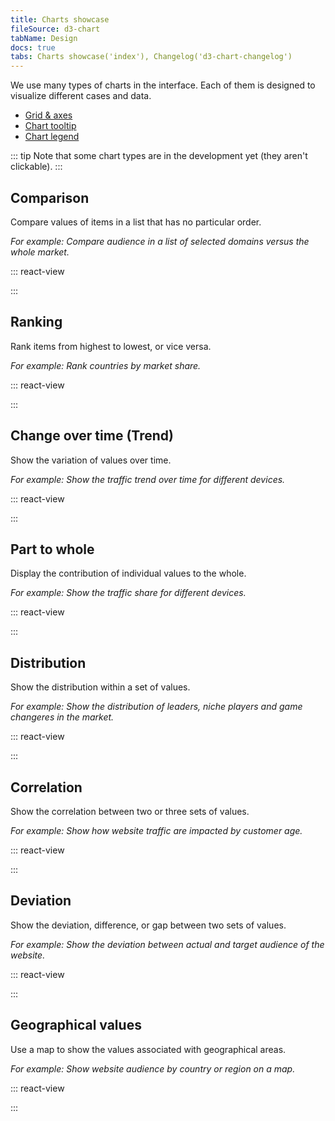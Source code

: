 ```yaml
---
title: Charts showcase
fileSource: d3-chart
tabName: Design
docs: true
tabs: Charts showcase('index'), Changelog('d3-chart-changelog')
---
```


We use many types of charts in the interface. Each of them is designed to visualize different cases and data.

- [Grid & axes](/data-display/d3-chart/#grid_and_axes)
- [Chart tooltip](/data-display/d3-chart/#tooltip)
- [Chart legend](/data-display/chart-legend/)

::: tip
Note that some chart types are in the development yet (they aren't clickable).
:::

## Comparison

Compare values of items in a list that has no particular order.

_For example: Compare audience in a list of selected domains versus the whole market._

::: react-view

<script lang="tsx">
import React from 'react';
import ComponentCard from '@docs/../components/ComponentCard';
import styled from 'styled-components';

const getImageName = (title) => {
  const name = title.replace(/[ \/]+/g, '');
  return name.charAt(0).toLowerCase() + name.slice(1);
};

const group = {
  line: {
    title: 'Line chart',
    route: '/data-display/line-chart',
    disabled: false,
    type: 'charts',
  },
  area: {
    title: 'Area chart',
    route: '/data-display/area-chart',
    disabled: false,
    type: 'charts',
  },
  areaStacked: {
    title: 'Stacked area chart',
    route: '/data-display/stacked-area-chart',
    disabled: false,
    type: 'charts',
  },
  combinedAreaLine: {
    title: 'Combined chart',
    route: '/data-display/combined-chart',
    disabled: true,
    type: 'charts',
  },
  bar: {
    title: 'Bar chart',
    route: '/data-display/bar-chart',
    disabled: false,
    type: 'charts',
  },
  barStacked: {
    title: 'Stacked bar chart',
    route: '/data-display/stacked-bar-chart',
    disabled: false,
    type: 'charts',
  },
  horizontalBar: {
    title: 'Horizontal bar chart',
    route: '/data-display/bar-horizontal',
    disabled: false,
    type: 'charts',
  },
  stackedHorizontalBar: {
    title: 'Stacked horizontal bar chart',
    route: '/data-display/stacked-horizontal-bar',
    disabled: false,
    type: 'charts',
  },
  histogram: {
    title: 'Histogram chart',
    route: '/data-display/histogram-chart',
    disabled: false,
    type: 'charts',
  },
  stackedHistogram: {
    title: 'Stacked histogram chart',
    route: '/data-display/stacked-histogram',
    disabled: true,
    type: 'charts',
  },
  donut: {
    title: 'Donut Pie chart',
    route: '/data-display/donut-chart',
    disabled: false,
    type: 'charts',
  },
  venn: {
    title: 'Venn chart',
    route: '/data-display/venn-chart',
    disabled: false,
    type: 'charts',
  },
  bubble: {
    title: 'Bubble chart',
    route: '/data-display/bubble-chart',
    type: 'charts',
  },
  scatterplot: {
    title: 'Scatterplot chart',
    route: '/data-display/scatterplot-chart',
    type: 'charts',
  },
  heatmap: {
    title: 'Heatmap',
    route: '/data-display/heatmap',
    disabled: true,
    type: 'charts',
  },
  funnel: {
    title: 'Funnel chart',
    route: '/data-display/funnel-chart',
    disabled: true,
    type: 'charts',
  },
  radar: {
    title: 'Radar chart',
    route: '/data-display/radar-chart',
    disabled: false,
    type: 'charts',
  },
  polar: {
    title: 'Polar chart',
    route: '/data-display/polar-chart',
    disabled: true,
    type: 'charts',
  },
  alluvial: {
    title: 'Alluvial chart',
    route: '/data-display/alluvial-chart',
    disabled: true,
    type: 'charts',
  },
  quadrant: {
    title: 'Quadrant chart',
    route: '/data-display/quadrant-chart',
    disabled: true,
    type: 'charts',
  },
  kagi: {
    title: 'Kagi chart',
    route: '/data-display/kagi-chart',
    disabled: true,
    type: 'charts',
  },
  lollipop: {
    title: 'Lollipop chart',
    route: '/data-display/lollipop-chart',
    disabled: true,
    type: 'charts',
  },
  choroplethMap: {
    title: 'Choropleth map',
    route: '/data-display/choropleth-map',
    disabled: true,
    type: 'charts',
  },
  radialTree: {
    title: 'Radial Tree chart',
    route: '/data-display/radial-tree-chart',
    type: 'charts',
  },
};

const Cards = styled.div`
  display: grid;
  grid-template-rows: max-content;
  grid-template-columns: repeat(auto-fill, 176px);
  grid-gap: var(--intergalactic-spacing-3x) var(--intergalactic-spacing-3x);
  width: 100%;
  margin: 0;
  margin-top: var(--intergalactic-spacing-3x);
  padding: 0;
`;

const App = function (props) {
  const items = props.group.map((el) => group[el]);

  return (
    <Cards>
      {items.map((item) => (
        <ComponentCard
          key={item.title}
          image={getImageName(item.title)}
          text={item.title}
          disabled={item.disabled}
          href={item.route}
          type={item.type}
        />
      ))}
    </Cards>
  );
}
</script>

:::

## Ranking

Rank items from highest to lowest, or vice versa.

_For example: Rank countries by market share._

::: react-view

<script lang="tsx">
import React from 'react';
import ComponentCard from '@docs/../components/ComponentCard';
import styled from 'styled-components';

const getImageName = (title) => {
  const name = title.replace(/[ \/]+/g, '');
  return name.charAt(0).toLowerCase() + name.slice(1);
};

const group = {
  line: {
    title: 'Line chart',
    route: '/data-display/line-chart',
    disabled: false,
    type: 'charts',
  },
  area: {
    title: 'Area chart',
    route: '/data-display/area-chart',
    disabled: false,
    type: 'charts',
  },
  areaStacked: {
    title: 'Stacked area chart',
    route: '/data-display/stacked-area-chart',
    disabled: false,
    type: 'charts',
  },
  combinedAreaLine: {
    title: 'Combined chart',
    route: '/data-display/combined-chart',
    disabled: true,
    type: 'charts',
  },
  bar: {
    title: 'Bar chart',
    route: '/data-display/bar-chart',
    disabled: false,
    type: 'charts',
  },
  barStacked: {
    title: 'Stacked bar chart',
    route: '/data-display/stacked-bar-chart',
    disabled: false,
    type: 'charts',
  },
  horizontalBar: {
    title: 'Horizontal bar chart',
    route: '/data-display/bar-horizontal',
    disabled: false,
    type: 'charts',
  },
  stackedHorizontalBar: {
    title: 'Stacked horizontal bar chart',
    route: '/data-display/stacked-horizontal-bar',
    disabled: false,
    type: 'charts',
  },
  histogram: {
    title: 'Histogram chart',
    route: '/data-display/histogram-chart',
    disabled: false,
    type: 'charts',
  },
  stackedHistogram: {
    title: 'Stacked histogram chart',
    route: '/data-display/stacked-histogram',
    disabled: true,
    type: 'charts',
  },
  donut: {
    title: 'Donut Pie chart',
    route: '/data-display/donut-chart',
    disabled: false,
    type: 'charts',
  },
  venn: {
    title: 'Venn chart',
    route: '/data-display/venn-chart',
    disabled: false,
    type: 'charts',
  },
  bubble: {
    title: 'Bubble chart',
    route: '/data-display/bubble-chart',
    type: 'charts',
  },
  scatterplot: {
    title: 'Scatterplot chart',
    route: '/data-display/scatterplot-chart',
    type: 'charts',
  },
  heatmap: {
    title: 'Heatmap',
    route: '/data-display/heatmap',
    disabled: true,
    type: 'charts',
  },
  funnel: {
    title: 'Funnel chart',
    route: '/data-display/funnel-chart',
    disabled: true,
    type: 'charts',
  },
  radar: {
    title: 'Radar chart',
    route: '/data-display/radar-chart',
    disabled: false,
    type: 'charts',
  },
  polar: {
    title: 'Polar chart',
    route: '/data-display/polar-chart',
    disabled: true,
    type: 'charts',
  },
  alluvial: {
    title: 'Alluvial chart',
    route: '/data-display/alluvial-chart',
    disabled: true,
    type: 'charts',
  },
  quadrant: {
    title: 'Quadrant chart',
    route: '/data-display/quadrant-chart',
    disabled: true,
    type: 'charts',
  },
  kagi: {
    title: 'Kagi chart',
    route: '/data-display/kagi-chart',
    disabled: true,
    type: 'charts',
  },
  lollipop: {
    title: 'Lollipop chart',
    route: '/data-display/lollipop-chart',
    disabled: true,
    type: 'charts',
  },
  choroplethMap: {
    title: 'Choropleth map',
    route: '/data-display/choropleth-map',
    disabled: true,
    type: 'charts',
  },
  radialTree: {
    title: 'Radial Tree chart',
    route: '/data-display/radial-tree-chart',
    type: 'charts',
  },
};

const Cards = styled.div`
  display: grid;
  grid-template-rows: max-content;
  grid-template-columns: repeat(auto-fill, 176px);
  grid-gap: var(--intergalactic-spacing-3x) var(--intergalactic-spacing-3x);
  width: 100%;
  margin: 0;
  margin-top: var(--intergalactic-spacing-3x);
  padding: 0;
`;

const App = function (props) {
  const items = props.group.map((el) => group[el]);

  return (
    <Cards>
      {items.map((item) => (
        <ComponentCard
          key={item.title}
          image={getImageName(item.title)}
          text={item.title}
          disabled={item.disabled}
          href={item.route}
          type={item.type}
        />
      ))}
    </Cards>
  );
}
</script>

:::

## Change over time (Trend)

Show the variation of values over time.

_For example: Show the traffic trend over time for different devices._

::: react-view

<script lang="tsx">
import React from 'react';
import ComponentCard from '@docs/../components/ComponentCard';
import styled from 'styled-components';

const getImageName = (title) => {
  const name = title.replace(/[ \/]+/g, '');
  return name.charAt(0).toLowerCase() + name.slice(1);
};

const group = {
  line: {
    title: 'Line chart',
    route: '/data-display/line-chart',
    disabled: false,
    type: 'charts',
  },
  area: {
    title: 'Area chart',
    route: '/data-display/area-chart',
    disabled: false,
    type: 'charts',
  },
  areaStacked: {
    title: 'Stacked area chart',
    route: '/data-display/stacked-area-chart',
    disabled: false,
    type: 'charts',
  },
  combinedAreaLine: {
    title: 'Combined chart',
    route: '/data-display/combined-chart',
    disabled: true,
    type: 'charts',
  },
  bar: {
    title: 'Bar chart',
    route: '/data-display/bar-chart',
    disabled: false,
    type: 'charts',
  },
  barStacked: {
    title: 'Stacked bar chart',
    route: '/data-display/stacked-bar-chart',
    disabled: false,
    type: 'charts',
  },
  horizontalBar: {
    title: 'Horizontal bar chart',
    route: '/data-display/bar-horizontal',
    disabled: false,
    type: 'charts',
  },
  stackedHorizontalBar: {
    title: 'Stacked horizontal bar chart',
    route: '/data-display/stacked-horizontal-bar',
    disabled: false,
    type: 'charts',
  },
  histogram: {
    title: 'Histogram chart',
    route: '/data-display/histogram-chart',
    disabled: false,
    type: 'charts',
  },
  stackedHistogram: {
    title: 'Stacked histogram chart',
    route: '/data-display/stacked-histogram',
    disabled: true,
    type: 'charts',
  },
  donut: {
    title: 'Donut Pie chart',
    route: '/data-display/donut-chart',
    disabled: false,
    type: 'charts',
  },
  venn: {
    title: 'Venn chart',
    route: '/data-display/venn-chart',
    disabled: false,
    type: 'charts',
  },
  bubble: {
    title: 'Bubble chart',
    route: '/data-display/bubble-chart',
    type: 'charts',
  },
  scatterplot: {
    title: 'Scatterplot chart',
    route: '/data-display/scatterplot-chart',
    type: 'charts',
  },
  heatmap: {
    title: 'Heatmap',
    route: '/data-display/heatmap',
    disabled: true,
    type: 'charts',
  },
  funnel: {
    title: 'Funnel chart',
    route: '/data-display/funnel-chart',
    disabled: true,
    type: 'charts',
  },
  radar: {
    title: 'Radar chart',
    route: '/data-display/radar-chart',
    disabled: false,
    type: 'charts',
  },
  polar: {
    title: 'Polar chart',
    route: '/data-display/polar-chart',
    disabled: true,
    type: 'charts',
  },
  alluvial: {
    title: 'Alluvial chart',
    route: '/data-display/alluvial-chart',
    disabled: true,
    type: 'charts',
  },
  quadrant: {
    title: 'Quadrant chart',
    route: '/data-display/quadrant-chart',
    disabled: true,
    type: 'charts',
  },
  kagi: {
    title: 'Kagi chart',
    route: '/data-display/kagi-chart',
    disabled: true,
    type: 'charts',
  },
  lollipop: {
    title: 'Lollipop chart',
    route: '/data-display/lollipop-chart',
    disabled: true,
    type: 'charts',
  },
  choroplethMap: {
    title: 'Choropleth map',
    route: '/data-display/choropleth-map',
    disabled: true,
    type: 'charts',
  },
  radialTree: {
    title: 'Radial Tree chart',
    route: '/data-display/radial-tree-chart',
    type: 'charts',
  },
};

const Cards = styled.div`
  display: grid;
  grid-template-rows: max-content;
  grid-template-columns: repeat(auto-fill, 176px);
  grid-gap: var(--intergalactic-spacing-3x) var(--intergalactic-spacing-3x);
  width: 100%;
  margin: 0;
  margin-top: var(--intergalactic-spacing-3x);
  padding: 0;
`;

const App = function (props) {
  const items = props.group.map((el) => group[el]);

  return (
    <Cards>
      {items.map((item) => (
        <ComponentCard
          key={item.title}
          image={getImageName(item.title)}
          text={item.title}
          disabled={item.disabled}
          href={item.route}
          type={item.type}
        />
      ))}
    </Cards>
  );
}
</script>

:::

## Part to whole

Display the contribution of individual values to the whole.

_For example: Show the traffic share for different devices._

::: react-view

<script lang="tsx">
import React from 'react';
import ComponentCard from '@docs/../components/ComponentCard';
import styled from 'styled-components';

const getImageName = (title) => {
  const name = title.replace(/[ \/]+/g, '');
  return name.charAt(0).toLowerCase() + name.slice(1);
};

const group = {
  line: {
    title: 'Line chart',
    route: '/data-display/line-chart',
    disabled: false,
    type: 'charts',
  },
  area: {
    title: 'Area chart',
    route: '/data-display/area-chart',
    disabled: false,
    type: 'charts',
  },
  areaStacked: {
    title: 'Stacked area chart',
    route: '/data-display/stacked-area-chart',
    disabled: false,
    type: 'charts',
  },
  combinedAreaLine: {
    title: 'Combined chart',
    route: '/data-display/combined-chart',
    disabled: true,
    type: 'charts',
  },
  bar: {
    title: 'Bar chart',
    route: '/data-display/bar-chart',
    disabled: false,
    type: 'charts',
  },
  barStacked: {
    title: 'Stacked bar chart',
    route: '/data-display/stacked-bar-chart',
    disabled: false,
    type: 'charts',
  },
  horizontalBar: {
    title: 'Horizontal bar chart',
    route: '/data-display/bar-horizontal',
    disabled: false,
    type: 'charts',
  },
  stackedHorizontalBar: {
    title: 'Stacked horizontal bar chart',
    route: '/data-display/stacked-horizontal-bar',
    disabled: false,
    type: 'charts',
  },
  histogram: {
    title: 'Histogram chart',
    route: '/data-display/histogram-chart',
    disabled: false,
    type: 'charts',
  },
  stackedHistogram: {
    title: 'Stacked histogram chart',
    route: '/data-display/stacked-histogram',
    disabled: true,
    type: 'charts',
  },
  donut: {
    title: 'Donut Pie chart',
    route: '/data-display/donut-chart',
    disabled: false,
    type: 'charts',
  },
  venn: {
    title: 'Venn chart',
    route: '/data-display/venn-chart',
    disabled: false,
    type: 'charts',
  },
  bubble: {
    title: 'Bubble chart',
    route: '/data-display/bubble-chart',
    type: 'charts',
  },
  scatterplot: {
    title: 'Scatterplot chart',
    route: '/data-display/scatterplot-chart',
    type: 'charts',
  },
  heatmap: {
    title: 'Heatmap',
    route: '/data-display/heatmap',
    disabled: true,
    type: 'charts',
  },
  funnel: {
    title: 'Funnel chart',
    route: '/data-display/funnel-chart',
    disabled: true,
    type: 'charts',
  },
  radar: {
    title: 'Radar chart',
    route: '/data-display/radar-chart',
    disabled: false,
    type: 'charts',
  },
  polar: {
    title: 'Polar chart',
    route: '/data-display/polar-chart',
    disabled: true,
    type: 'charts',
  },
  alluvial: {
    title: 'Alluvial chart',
    route: '/data-display/alluvial-chart',
    disabled: true,
    type: 'charts',
  },
  quadrant: {
    title: 'Quadrant chart',
    route: '/data-display/quadrant-chart',
    disabled: true,
    type: 'charts',
  },
  kagi: {
    title: 'Kagi chart',
    route: '/data-display/kagi-chart',
    disabled: true,
    type: 'charts',
  },
  lollipop: {
    title: 'Lollipop chart',
    route: '/data-display/lollipop-chart',
    disabled: true,
    type: 'charts',
  },
  choroplethMap: {
    title: 'Choropleth map',
    route: '/data-display/choropleth-map',
    disabled: true,
    type: 'charts',
  },
  radialTree: {
    title: 'Radial Tree chart',
    route: '/data-display/radial-tree-chart',
    type: 'charts',
  },
};

const Cards = styled.div`
  display: grid;
  grid-template-rows: max-content;
  grid-template-columns: repeat(auto-fill, 176px);
  grid-gap: var(--intergalactic-spacing-3x) var(--intergalactic-spacing-3x);
  width: 100%;
  margin: 0;
  margin-top: var(--intergalactic-spacing-3x);
  padding: 0;
`;

const App = function (props) {
  const items = props.group.map((el) => group[el]);

  return (
    <Cards>
      {items.map((item) => (
        <ComponentCard
          key={item.title}
          image={getImageName(item.title)}
          text={item.title}
          disabled={item.disabled}
          href={item.route}
          type={item.type}
        />
      ))}
    </Cards>
  );
}
</script>

:::

## Distribution

Show the distribution within a set of values.

_For example: Show the distribution of leaders, niche players and game changeres in the market._

::: react-view

<script lang="tsx">
import React from 'react';
import ComponentCard from '@docs/../components/ComponentCard';
import styled from 'styled-components';

const getImageName = (title) => {
  const name = title.replace(/[ \/]+/g, '');
  return name.charAt(0).toLowerCase() + name.slice(1);
};

const group = {
  line: {
    title: 'Line chart',
    route: '/data-display/line-chart',
    disabled: false,
    type: 'charts',
  },
  area: {
    title: 'Area chart',
    route: '/data-display/area-chart',
    disabled: false,
    type: 'charts',
  },
  areaStacked: {
    title: 'Stacked area chart',
    route: '/data-display/stacked-area-chart',
    disabled: false,
    type: 'charts',
  },
  combinedAreaLine: {
    title: 'Combined chart',
    route: '/data-display/combined-chart',
    disabled: true,
    type: 'charts',
  },
  bar: {
    title: 'Bar chart',
    route: '/data-display/bar-chart',
    disabled: false,
    type: 'charts',
  },
  barStacked: {
    title: 'Stacked bar chart',
    route: '/data-display/stacked-bar-chart',
    disabled: false,
    type: 'charts',
  },
  horizontalBar: {
    title: 'Horizontal bar chart',
    route: '/data-display/bar-horizontal',
    disabled: false,
    type: 'charts',
  },
  stackedHorizontalBar: {
    title: 'Stacked horizontal bar chart',
    route: '/data-display/stacked-horizontal-bar',
    disabled: false,
    type: 'charts',
  },
  histogram: {
    title: 'Histogram chart',
    route: '/data-display/histogram-chart',
    disabled: false,
    type: 'charts',
  },
  stackedHistogram: {
    title: 'Stacked histogram chart',
    route: '/data-display/stacked-histogram',
    disabled: true,
    type: 'charts',
  },
  donut: {
    title: 'Donut Pie chart',
    route: '/data-display/donut-chart',
    disabled: false,
    type: 'charts',
  },
  venn: {
    title: 'Venn chart',
    route: '/data-display/venn-chart',
    disabled: false,
    type: 'charts',
  },
  bubble: {
    title: 'Bubble chart',
    route: '/data-display/bubble-chart',
    type: 'charts',
  },
  scatterplot: {
    title: 'Scatterplot chart',
    route: '/data-display/scatterplot-chart',
    type: 'charts',
  },
  heatmap: {
    title: 'Heatmap',
    route: '/data-display/heatmap',
    disabled: true,
    type: 'charts',
  },
  funnel: {
    title: 'Funnel chart',
    route: '/data-display/funnel-chart',
    disabled: true,
    type: 'charts',
  },
  radar: {
    title: 'Radar chart',
    route: '/data-display/radar-chart',
    disabled: false,
    type: 'charts',
  },
  polar: {
    title: 'Polar chart',
    route: '/data-display/polar-chart',
    disabled: true,
    type: 'charts',
  },
  alluvial: {
    title: 'Alluvial chart',
    route: '/data-display/alluvial-chart',
    disabled: true,
    type: 'charts',
  },
  quadrant: {
    title: 'Quadrant chart',
    route: '/data-display/quadrant-chart',
    disabled: true,
    type: 'charts',
  },
  kagi: {
    title: 'Kagi chart',
    route: '/data-display/kagi-chart',
    disabled: true,
    type: 'charts',
  },
  lollipop: {
    title: 'Lollipop chart',
    route: '/data-display/lollipop-chart',
    disabled: true,
    type: 'charts',
  },
  choroplethMap: {
    title: 'Choropleth map',
    route: '/data-display/choropleth-map',
    disabled: true,
    type: 'charts',
  },
  radialTree: {
    title: 'Radial Tree chart',
    route: '/data-display/radial-tree-chart',
    type: 'charts',
  },
};

const Cards = styled.div`
  display: grid;
  grid-template-rows: max-content;
  grid-template-columns: repeat(auto-fill, 176px);
  grid-gap: var(--intergalactic-spacing-3x) var(--intergalactic-spacing-3x);
  width: 100%;
  margin: 0;
  margin-top: var(--intergalactic-spacing-3x);
  padding: 0;
`;

const App = function (props) {
  const items = props.group.map((el) => group[el]);

  return (
    <Cards>
      {items.map((item) => (
        <ComponentCard
          key={item.title}
          image={getImageName(item.title)}
          text={item.title}
          disabled={item.disabled}
          href={item.route}
          type={item.type}
        />
      ))}
    </Cards>
  );
}
</script>

:::

## Correlation

Show the correlation between two or three sets of values.

_For example: Show how website traffic are impacted by customer age._

::: react-view

<script lang="tsx">
import React from 'react';
import ComponentCard from '@docs/../components/ComponentCard';
import styled from 'styled-components';

const getImageName = (title) => {
  const name = title.replace(/[ \/]+/g, '');
  return name.charAt(0).toLowerCase() + name.slice(1);
};

const group = {
  line: {
    title: 'Line chart',
    route: '/data-display/line-chart',
    disabled: false,
    type: 'charts',
  },
  area: {
    title: 'Area chart',
    route: '/data-display/area-chart',
    disabled: false,
    type: 'charts',
  },
  areaStacked: {
    title: 'Stacked area chart',
    route: '/data-display/stacked-area-chart',
    disabled: false,
    type: 'charts',
  },
  combinedAreaLine: {
    title: 'Combined chart',
    route: '/data-display/combined-chart',
    disabled: true,
    type: 'charts',
  },
  bar: {
    title: 'Bar chart',
    route: '/data-display/bar-chart',
    disabled: false,
    type: 'charts',
  },
  barStacked: {
    title: 'Stacked bar chart',
    route: '/data-display/stacked-bar-chart',
    disabled: false,
    type: 'charts',
  },
  horizontalBar: {
    title: 'Horizontal bar chart',
    route: '/data-display/bar-horizontal',
    disabled: false,
    type: 'charts',
  },
  stackedHorizontalBar: {
    title: 'Stacked horizontal bar chart',
    route: '/data-display/stacked-horizontal-bar',
    disabled: false,
    type: 'charts',
  },
  histogram: {
    title: 'Histogram chart',
    route: '/data-display/histogram-chart',
    disabled: false,
    type: 'charts',
  },
  stackedHistogram: {
    title: 'Stacked histogram chart',
    route: '/data-display/stacked-histogram',
    disabled: true,
    type: 'charts',
  },
  donut: {
    title: 'Donut Pie chart',
    route: '/data-display/donut-chart',
    disabled: false,
    type: 'charts',
  },
  venn: {
    title: 'Venn chart',
    route: '/data-display/venn-chart',
    disabled: false,
    type: 'charts',
  },
  bubble: {
    title: 'Bubble chart',
    route: '/data-display/bubble-chart',
    type: 'charts',
  },
  scatterplot: {
    title: 'Scatterplot chart',
    route: '/data-display/scatterplot-chart',
    type: 'charts',
  },
  heatmap: {
    title: 'Heatmap',
    route: '/data-display/heatmap',
    disabled: true,
    type: 'charts',
  },
  funnel: {
    title: 'Funnel chart',
    route: '/data-display/funnel-chart',
    disabled: true,
    type: 'charts',
  },
  radar: {
    title: 'Radar chart',
    route: '/data-display/radar-chart',
    disabled: false,
    type: 'charts',
  },
  polar: {
    title: 'Polar chart',
    route: '/data-display/polar-chart',
    disabled: true,
    type: 'charts',
  },
  alluvial: {
    title: 'Alluvial chart',
    route: '/data-display/alluvial-chart',
    disabled: true,
    type: 'charts',
  },
  quadrant: {
    title: 'Quadrant chart',
    route: '/data-display/quadrant-chart',
    disabled: true,
    type: 'charts',
  },
  kagi: {
    title: 'Kagi chart',
    route: '/data-display/kagi-chart',
    disabled: true,
    type: 'charts',
  },
  lollipop: {
    title: 'Lollipop chart',
    route: '/data-display/lollipop-chart',
    disabled: true,
    type: 'charts',
  },
  choroplethMap: {
    title: 'Choropleth map',
    route: '/data-display/choropleth-map',
    disabled: true,
    type: 'charts',
  },
  radialTree: {
    title: 'Radial Tree chart',
    route: '/data-display/radial-tree-chart',
    type: 'charts',
  },
};

const Cards = styled.div`
  display: grid;
  grid-template-rows: max-content;
  grid-template-columns: repeat(auto-fill, 176px);
  grid-gap: var(--intergalactic-spacing-3x) var(--intergalactic-spacing-3x);
  width: 100%;
  margin: 0;
  margin-top: var(--intergalactic-spacing-3x);
  padding: 0;
`;

const App = function (props) {
  const items = props.group.map((el) => group[el]);

  return (
    <Cards>
      {items.map((item) => (
        <ComponentCard
          key={item.title}
          image={getImageName(item.title)}
          text={item.title}
          disabled={item.disabled}
          href={item.route}
          type={item.type}
        />
      ))}
    </Cards>
  );
}
</script>

:::

## Deviation

Show the deviation, difference, or gap between two sets of values.

_For example: Show the deviation between actual and target audience of the website._

::: react-view

<script lang="tsx">
import React from 'react';
import ComponentCard from '@docs/../components/ComponentCard';
import styled from 'styled-components';

const getImageName = (title) => {
  const name = title.replace(/[ \/]+/g, '');
  return name.charAt(0).toLowerCase() + name.slice(1);
};

const group = {
  line: {
    title: 'Line chart',
    route: '/data-display/line-chart',
    disabled: false,
    type: 'charts',
  },
  area: {
    title: 'Area chart',
    route: '/data-display/area-chart',
    disabled: false,
    type: 'charts',
  },
  areaStacked: {
    title: 'Stacked area chart',
    route: '/data-display/stacked-area-chart',
    disabled: false,
    type: 'charts',
  },
  combinedAreaLine: {
    title: 'Combined chart',
    route: '/data-display/combined-chart',
    disabled: true,
    type: 'charts',
  },
  bar: {
    title: 'Bar chart',
    route: '/data-display/bar-chart',
    disabled: false,
    type: 'charts',
  },
  barStacked: {
    title: 'Stacked bar chart',
    route: '/data-display/stacked-bar-chart',
    disabled: false,
    type: 'charts',
  },
  horizontalBar: {
    title: 'Horizontal bar chart',
    route: '/data-display/bar-horizontal',
    disabled: false,
    type: 'charts',
  },
  stackedHorizontalBar: {
    title: 'Stacked horizontal bar chart',
    route: '/data-display/stacked-horizontal-bar',
    disabled: false,
    type: 'charts',
  },
  histogram: {
    title: 'Histogram chart',
    route: '/data-display/histogram-chart',
    disabled: false,
    type: 'charts',
  },
  stackedHistogram: {
    title: 'Stacked histogram chart',
    route: '/data-display/stacked-histogram',
    disabled: true,
    type: 'charts',
  },
  donut: {
    title: 'Donut Pie chart',
    route: '/data-display/donut-chart',
    disabled: false,
    type: 'charts',
  },
  venn: {
    title: 'Venn chart',
    route: '/data-display/venn-chart',
    disabled: false,
    type: 'charts',
  },
  bubble: {
    title: 'Bubble chart',
    route: '/data-display/bubble-chart',
    type: 'charts',
  },
  scatterplot: {
    title: 'Scatterplot chart',
    route: '/data-display/scatterplot-chart',
    type: 'charts',
  },
  heatmap: {
    title: 'Heatmap',
    route: '/data-display/heatmap',
    disabled: true,
    type: 'charts',
  },
  funnel: {
    title: 'Funnel chart',
    route: '/data-display/funnel-chart',
    disabled: true,
    type: 'charts',
  },
  radar: {
    title: 'Radar chart',
    route: '/data-display/radar-chart',
    disabled: false,
    type: 'charts',
  },
  polar: {
    title: 'Polar chart',
    route: '/data-display/polar-chart',
    disabled: true,
    type: 'charts',
  },
  alluvial: {
    title: 'Alluvial chart',
    route: '/data-display/alluvial-chart',
    disabled: true,
    type: 'charts',
  },
  quadrant: {
    title: 'Quadrant chart',
    route: '/data-display/quadrant-chart',
    disabled: true,
    type: 'charts',
  },
  kagi: {
    title: 'Kagi chart',
    route: '/data-display/kagi-chart',
    disabled: true,
    type: 'charts',
  },
  lollipop: {
    title: 'Lollipop chart',
    route: '/data-display/lollipop-chart',
    disabled: true,
    type: 'charts',
  },
  choroplethMap: {
    title: 'Choropleth map',
    route: '/data-display/choropleth-map',
    disabled: true,
    type: 'charts',
  },
  radialTree: {
    title: 'Radial Tree chart',
    route: '/data-display/radial-tree-chart',
    type: 'charts',
  },
};

const Cards = styled.div`
  display: grid;
  grid-template-rows: max-content;
  grid-template-columns: repeat(auto-fill, 176px);
  grid-gap: var(--intergalactic-spacing-3x) var(--intergalactic-spacing-3x);
  width: 100%;
  margin: 0;
  margin-top: var(--intergalactic-spacing-3x);
  padding: 0;
`;

const App = function (props) {
  const items = props.group.map((el) => group[el]);

  return (
    <Cards>
      {items.map((item) => (
        <ComponentCard
          key={item.title}
          image={getImageName(item.title)}
          text={item.title}
          disabled={item.disabled}
          href={item.route}
          type={item.type}
        />
      ))}
    </Cards>
  );
}
</script>

:::

## Geographical values

Use a map to show the values associated with geographical areas.

_For example: Show website audience by country or region on a map._

::: react-view

<script lang="tsx">
import React from 'react';
import ComponentCard from '@docs/../components/ComponentCard';
import styled from 'styled-components';

const getImageName = (title) => {
  const name = title.replace(/[ \/]+/g, '');
  return name.charAt(0).toLowerCase() + name.slice(1);
};

const group = {
  line: {
    title: 'Line chart',
    route: '/data-display/line-chart',
    disabled: false,
    type: 'charts',
  },
  area: {
    title: 'Area chart',
    route: '/data-display/area-chart',
    disabled: false,
    type: 'charts',
  },
  areaStacked: {
    title: 'Stacked area chart',
    route: '/data-display/stacked-area-chart',
    disabled: false,
    type: 'charts',
  },
  combinedAreaLine: {
    title: 'Combined chart',
    route: '/data-display/combined-chart',
    disabled: true,
    type: 'charts',
  },
  bar: {
    title: 'Bar chart',
    route: '/data-display/bar-chart',
    disabled: false,
    type: 'charts',
  },
  barStacked: {
    title: 'Stacked bar chart',
    route: '/data-display/stacked-bar-chart',
    disabled: false,
    type: 'charts',
  },
  horizontalBar: {
    title: 'Horizontal bar chart',
    route: '/data-display/bar-horizontal',
    disabled: false,
    type: 'charts',
  },
  stackedHorizontalBar: {
    title: 'Stacked horizontal bar chart',
    route: '/data-display/stacked-horizontal-bar',
    disabled: false,
    type: 'charts',
  },
  histogram: {
    title: 'Histogram chart',
    route: '/data-display/histogram-chart',
    disabled: false,
    type: 'charts',
  },
  stackedHistogram: {
    title: 'Stacked histogram chart',
    route: '/data-display/stacked-histogram',
    disabled: true,
    type: 'charts',
  },
  donut: {
    title: 'Donut Pie chart',
    route: '/data-display/donut-chart',
    disabled: false,
    type: 'charts',
  },
  venn: {
    title: 'Venn chart',
    route: '/data-display/venn-chart',
    disabled: false,
    type: 'charts',
  },
  bubble: {
    title: 'Bubble chart',
    route: '/data-display/bubble-chart',
    type: 'charts',
  },
  scatterplot: {
    title: 'Scatterplot chart',
    route: '/data-display/scatterplot-chart',
    type: 'charts',
  },
  heatmap: {
    title: 'Heatmap',
    route: '/data-display/heatmap',
    disabled: true,
    type: 'charts',
  },
  funnel: {
    title: 'Funnel chart',
    route: '/data-display/funnel-chart',
    disabled: true,
    type: 'charts',
  },
  radar: {
    title: 'Radar chart',
    route: '/data-display/radar-chart',
    disabled: false,
    type: 'charts',
  },
  polar: {
    title: 'Polar chart',
    route: '/data-display/polar-chart',
    disabled: true,
    type: 'charts',
  },
  alluvial: {
    title: 'Alluvial chart',
    route: '/data-display/alluvial-chart',
    disabled: true,
    type: 'charts',
  },
  quadrant: {
    title: 'Quadrant chart',
    route: '/data-display/quadrant-chart',
    disabled: true,
    type: 'charts',
  },
  kagi: {
    title: 'Kagi chart',
    route: '/data-display/kagi-chart',
    disabled: true,
    type: 'charts',
  },
  lollipop: {
    title: 'Lollipop chart',
    route: '/data-display/lollipop-chart',
    disabled: true,
    type: 'charts',
  },
  choroplethMap: {
    title: 'Choropleth map',
    route: '/data-display/choropleth-map',
    disabled: true,
    type: 'charts',
  },
  radialTree: {
    title: 'Radial Tree chart',
    route: '/data-display/radial-tree-chart',
    type: 'charts',
  },
};

const Cards = styled.div`
  display: grid;
  grid-template-rows: max-content;
  grid-template-columns: repeat(auto-fill, 176px);
  grid-gap: var(--intergalactic-spacing-3x) var(--intergalactic-spacing-3x);
  width: 100%;
  margin: 0;
  margin-top: var(--intergalactic-spacing-3x);
  padding: 0;
`;

const App = function (props) {
  const items = props.group.map((el) => group[el]);

  return (
    <Cards>
      {items.map((item) => (
        <ComponentCard
          key={item.title}
          image={getImageName(item.title)}
          text={item.title}
          disabled={item.disabled}
          href={item.route}
          type={item.type}
        />
      ))}
    </Cards>
  );
}
</script>

:::

